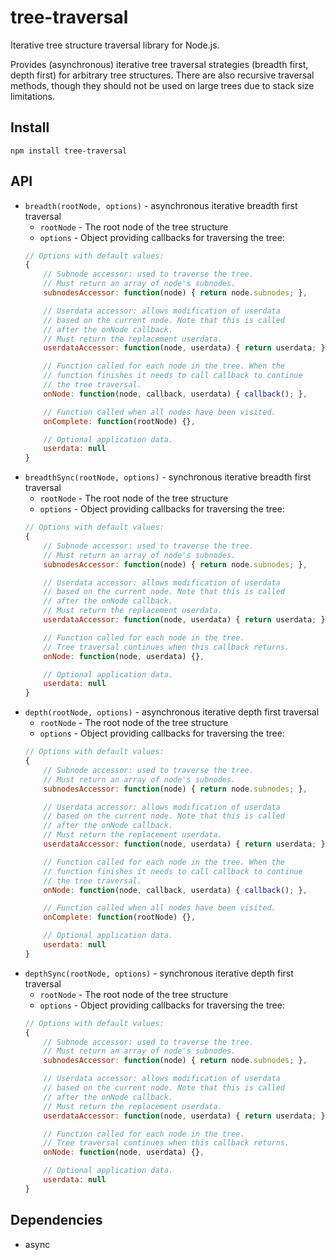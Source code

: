# tree-traversal
Iterative tree structure traversal library for Node.js.

Provides (asynchronous) iterative tree traversal strategies (breadth first,
depth first) for arbitrary tree structures. There are also recursive traversal
methods, though they should not be used on large trees due to stack size limitations.

## Install

    npm install tree-traversal


## API

* `breadth(rootNode, options)` - asynchronous iterative breadth first traversal
  - `rootNode` - The root node of the tree structure
  - `options` - Object providing callbacks for traversing the tree:
  ```javascript
  // Options with default values:
  {
      // Subnode accessor: used to traverse the tree.
      // Must return an array of node's subnodes.
      subnodesAccessor: function(node) { return node.subnodes; },

      // Userdata accessor: allows modification of userdata
      // based on the current node. Note that this is called
      // after the onNode callback.
      // Must return the replacement userdata.
      userdataAccessor: function(node, userdata) { return userdata; },

      // Function called for each node in the tree. When the
      // function finishes it needs to call callback to continue
      // the tree traversal.
      onNode: function(node, callback, userdata) { callback(); },

      // Function called when all nodes have been visited.
      onComplete: function(rootNode) {},

      // Optional application data.
      userdata: null
  }
  ```
* `breadthSync(rootNode, options)` - synchronous iterative breadth first traversal
  - `rootNode` - The root node of the tree structure
  - `options` - Object providing callbacks for traversing the tree:
  ```javascript
  // Options with default values:
  {
      // Subnode accessor: used to traverse the tree.
      // Must return an array of node's subnodes.
      subnodesAccessor: function(node) { return node.subnodes; },

      // Userdata accessor: allows modification of userdata
      // based on the current node. Note that this is called
      // after the onNode callback.
      // Must return the replacement userdata.
      userdataAccessor: function(node, userdata) { return userdata; },

      // Function called for each node in the tree.
      // Tree traversal continues when this callback returns.
      onNode: function(node, userdata) {},

      // Optional application data.
      userdata: null
  }
  ```
* `depth(rootNode, options)` - asynchronous iterative depth first traversal
  - `rootNode` - The root node of the tree structure
  - `options` - Object providing callbacks for traversing the tree:
  ```javascript
  // Options with default values:
  {
      // Subnode accessor: used to traverse the tree.
      // Must return an array of node's subnodes.
      subnodesAccessor: function(node) { return node.subnodes; },

      // Userdata accessor: allows modification of userdata
      // based on the current node. Note that this is called
      // after the onNode callback.
      // Must return the replacement userdata.
      userdataAccessor: function(node, userdata) { return userdata; },

      // Function called for each node in the tree. When the
      // function finishes it needs to call callback to continue
      // the tree traversal.
      onNode: function(node, callback, userdata) { callback(); },

      // Function called when all nodes have been visited.
      onComplete: function(rootNode) {},

      // Optional application data.
      userdata: null
  }
  ```
* `depthSync(rootNode, options)` - synchronous iterative depth first traversal
  - `rootNode` - The root node of the tree structure
  - `options` - Object providing callbacks for traversing the tree:
  ```javascript
  // Options with default values:
  {
      // Subnode accessor: used to traverse the tree.
      // Must return an array of node's subnodes.
      subnodesAccessor: function(node) { return node.subnodes; },

      // Userdata accessor: allows modification of userdata
      // based on the current node. Note that this is called
      // after the onNode callback.
      // Must return the replacement userdata.
      userdataAccessor: function(node, userdata) { return userdata; },

      // Function called for each node in the tree.
      // Tree traversal continues when this callback returns.
      onNode: function(node, userdata) {},

      // Optional application data.
      userdata: null
  }
  ```

## Dependencies

* async
